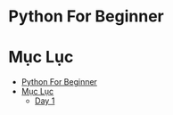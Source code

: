 # Python For Beginner

# Mục Lục

- [Python For Beginner](#python-for-beginner)
- [Mục Lục](#mục-lục)
  - [Day 1](./src/day01/day01.md)
